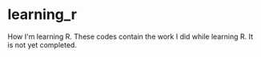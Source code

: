 # learning_r
How I'm learning R.
These codes contain the work I did while learning R.
It is not yet completed.
